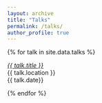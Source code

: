 ```yaml
---
layout: archive
title: "Talks"
permalink: /talks/
author_profile: true
---
```


{% for talk in site.data.talks %}

  <a href="{{talk.link.url }}" target="_blank"><em>{{ talk.title }}</em></a> <br />
  {{ talk.location }}<br />{{ talk.date}}

{% endfor %}

